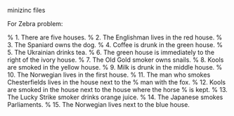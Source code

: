 minizinc files


For Zebra problem:


%    1. There are five houses.
%    2. The Englishman lives in the red house.
%    3. The Spaniard owns the dog.
%    4. Coffee is drunk in the green house.
%    5. The Ukrainian drinks tea.
%    6. The green house is immediately to the right of the ivory house.
%    7. The Old Gold smoker owns snails.
%    8. Kools are smoked in the yellow house.
%    9. Milk is drunk in the middle house.
%   10. The Norwegian lives in the first house.
%   11. The man who smokes Chesterfields lives in the house next to the
%       man with the fox.
%   12. Kools are smoked in the house next to the house where the horse
%       is kept.
%   13. The Lucky Strike smoker drinks orange juice.
%   14. The Japanese smokes Parliaments.
%   15. The Norwegian lives next to the blue house.
